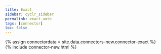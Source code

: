 ```yaml
---
title: Exact
sidebar: cyclr_sidebar
permalink: exact-auto
tags: [connector]
toc: false
---
```

{% assign connectordata = site.data.connectors-new.connector-exact %}
{% include connector-new.html %}	